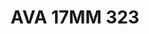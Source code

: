 ---
title: AVA 17MM 323
date: 
draft: false

# descripcion
description : Anillo de plata 925.

materials: Plata 1038

color: 

dimensions: 17mm diámetro

code: 05-30-1712

type: "Anillos"

categories: []

price: $10.060,00

price_eftvo: $8.550,00

# Images
# first image will be shown in the product page
images:
  # - image: "images/path_to_image"
  # La ubicacion de las imagenes es imagenes/Anillos/Anillos.Varios/05-30-1712-ava-17mm-323
  - image: "./images/anillos/varios/05-30-1712-ava-17mm-323.jpg"
---